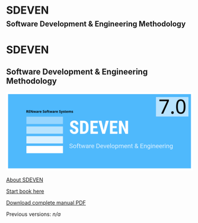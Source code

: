 

<h1 class="print-site-plugin-ignore">
    <b>SDEVEN</b><br>
    <b><small><small>Software Development & Engineering Methodology</small></small></b>
</h1>


# SDEVEN
## Software Development & Engineering Methodology



![sdeven_logo](pictures/SDEVEN_logo.svg)






[About SDEVEN](About_SDEVEN.md)

[Start book here](SDEVEN.00_INDEX.md)

[Download complete manual PDF](pdfs/print_page/print_page.pdf)

Previous versions: *n/a*



